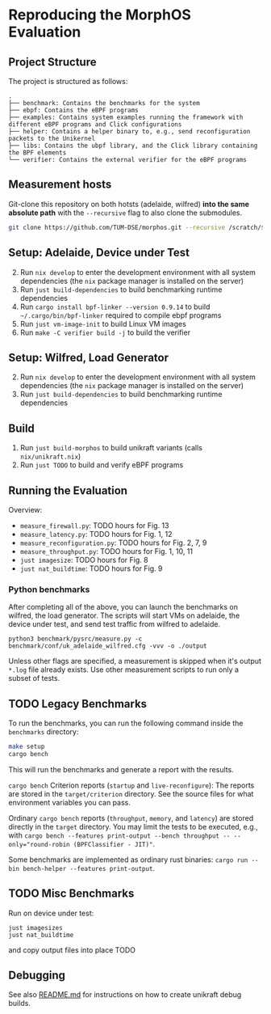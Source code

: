 # Reproducing the MorphOS Evaluation



## Project Structure

The project is structured as follows:

```
.
├── benchmark: Contains the benchmarks for the system
├── ebpf: Contains the eBPF programs
├── examples: Contains system examples running the framework with different eBPF programs and Click configurations
├── helper: Contains a helper binary to, e.g., send reconfiguration packets to the Unikernel
├── libs: Contains the ubpf library, and the Click library containing the BPF elements
└── verifier: Contains the external verifier for the eBPF programs
```


## Measurement hosts

Git-clone this repository on both hotsts (adelaide, wilfred) **into the same absolute path** with the `--recursive` flag to also clone the submodules.

```bash
git clone https://github.com/TUM-DSE/morphos.git --recursive /scratch/$USER/morphos
```


## Setup: Adelaide, Device under Test

2. Run `nix develop` to enter the development environment with all system dependencies (the `nix` package manager is installed on the server)
3. Run `just build-dependencies` to build benchmarking runtime dependencies
5. Run `cargo install bpf-linker --version 0.9.14` to build `~/.cargo/bin/bpf-linker` required to compile ebpf programs
6. Run `just vm-image-init` to build Linux VM images
7. Run `make -C verifier build -j` to build the verifier


## Setup: Wilfred, Load Generator

2. Run `nix develop` to enter the development environment with all system dependencies (the `nix` package manager is installed on the server)
4. Run `just build-dependencies` to build benchmarking runtime dependencies


## Build

1. Run `just build-morphos` to build unikraft variants (calls `nix/unikraft.nix`)
2. Run `just TODO` to build and verify eBPF programs


## Running the Evaluation

Overview:

- `measure_firewall.py`: TODO hours for Fig. 13
- `measure_latency.py`: TODO hours for Fig. 1, 12
- `measure_reconfiguration.py`: TODO hours for Fig. 2, 7, 9
- `measure_throughput.py`: TODO hours for Fig. 1, 10, 11
- `just imagesize`: TODO hours for Fig. 8
- `just nat_buildtime`: TODO hours for Fig. 9


### Python benchmarks

After completing all of the above, you can launch the benchmarks on wilfred, the load generator.
The scripts will start VMs on adelaide, the device under test, and send test traffic from wilfred to adelaide.

```
python3 benchmark/pysrc/measure.py -c benchmark/conf/uk_adelaide_wilfred.cfg -vvv -o ./output
```

Unless other flags are specified, a measurement is skipped when it's output `*.log` file already exists.
Use other measurement scripts to run only a subset of tests.




## TODO Legacy Benchmarks

To run the benchmarks, you can run the following command inside the `benchmarks` directory:

```bash
make setup
cargo bench
```

This will run the benchmarks and generate a report with the results.

`cargo bench` Criterion reports (`startup` and `live-reconfigure`):
The reports are stored in the `target/criterion` directory.
See the source files for what environment variables you can pass.

Ordinary `cargo bench` reports (`throughput`, `memory`, and `latency`) are stored directly in the `target` directory.
You may limit the tests to be executed, e.g., with `cargo bench --features print-output --bench throughput -- --only="round-robin (BPFClassifier - JIT)"`.

Some benchmarks are implemented as ordinary rust binaries: `cargo run --bin bench-helper --features print-output`.


## TODO Misc Benchmarks

Run on device under test:

```
just imagesizes
just nat_buildtime
```

and copy output files into place TODO

## Debugging

See also [README.md](README.md) for instructions on how to create unikraft debug builds.
